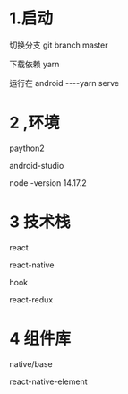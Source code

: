 # 1.启动

切换分支 git branch master

下载依赖 yarn

运行在 android ----yarn serve

# 2 ,环境

paython2

android-studio

node -version 14.17.2

# 3 技术栈

react

react-native

hook

react-redux

# 4 组件库

native/base

react-native-element
